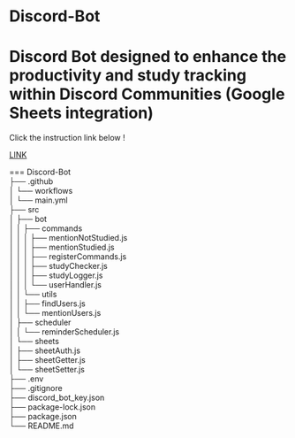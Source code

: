 # Discord-Bot

Discord Bot designed to enhance the productivity and study tracking within Discord Communities (Google Sheets integration)
===
Click the instruction link below !

[LINK](https://living-innocent-8b3.notion.site/Discord-Bot-5d628909eb7f443285eb40ce93e42915)

===
Discord-Bot  
├── .github  
│   └── workflows  
│       └── main.yml  
├── src  
│   ├── bot  
│   │   ├── commands  
│   │   │   ├── mentionNotStudied.js  
│   │   │   ├── mentionStudied.js  
│   │   │   ├── registerCommands.js  
│   │   │   ├── studyChecker.js  
│   │   │   ├── studyLogger.js  
│   │   │   └── userHandler.js  
│   │   └── utils  
│   │       ├── findUsers.js  
│   │       └── mentionUsers.js  
│   ├── scheduler  
│   │   └── reminderScheduler.js  
│   └── sheets  
│       ├── sheetAuth.js  
│       ├── sheetGetter.js  
│       └── sheetSetter.js  
├── .env  
├── .gitignore  
├── discord_bot_key.json  
├── package-lock.json  
├── package.json  
└── README.md  
